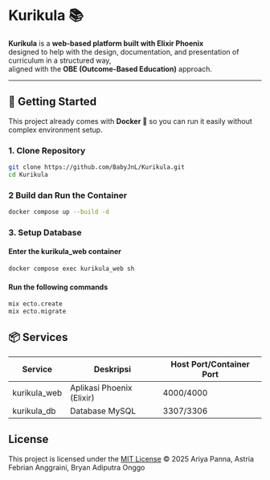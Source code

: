 # Kurikula 📚

**Kurikula** is a **web-based platform built with Elixir Phoenix**  
designed to help with the design, documentation, and presentation of curriculum in a structured way,  
aligned with the **OBE (Outcome-Based Education)** approach.

---

## 🚀 Getting Started

This project already comes with **Docker 🐋** so you can run it easily without complex environment setup.

### 1. Clone Repository
```bash
git clone https://github.com/BabyJnL/Kurikula.git
cd Kurikula
```

### 2 Build dan Run the Container
```bash
docker compose up --build -d
```

### 3. Setup Database

#### Enter the kurikula_web container
```bash
docker compose exec kurikula_web sh
```

#### Run the following commands
```bash
mix ecto.create
mix ecto.migrate
```

## 📦 Services
| Service       | Deskripsi     | Host Port/Container Port     |
|---------------|---------------|------------------------------|
| kurikula_web  | Aplikasi Phoenix (Elixir)   | 4000/4000  |
| kurikula_db   | Database MySQL | 3307/3306 |

## License

This project is licensed under the [MIT License](./LICENSE) © 2025 Ariya Panna, Astria Febrian Anggraini, Bryan Adiputra Onggo